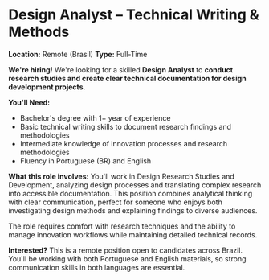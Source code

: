 # Design Analyst – Technical Writing & Methods

**Location:** Remote (Brasil)
**Type:** Full-Time

**We're hiring!** We're looking for a skilled **Design Analyst** to **conduct research studies and create clear technical documentation for design development projects**.

**You'll Need:**
- Bachelor's degree with 1+ year of experience
- Basic technical writing skills to document research findings and methodologies
- Intermediate knowledge of innovation processes and research methodologies
- Fluency in Portuguese (BR) and English

**What this role involves:**
You'll work in Design Research Studies and Development, analyzing design processes and translating complex research into accessible documentation. This position combines analytical thinking with clear communication, perfect for someone who enjoys both investigating design methods and explaining findings to diverse audiences.

The role requires comfort with research techniques and the ability to manage innovation workflows while maintaining detailed technical records.

**Interested?** This is a remote position open to candidates across Brazil. You'll be working with both Portuguese and English materials, so strong communication skills in both languages are essential.